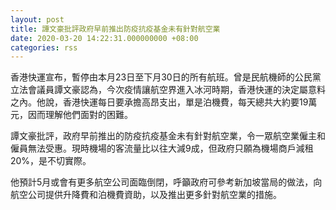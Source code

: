 ```yaml
---
layout: post
title: 譚文豪批評政府早前推出防疫抗疫基金未有針對航空業
date: 2020-03-20 14:22:31.000000000 +08:00
categories: rss
---
```


香港快運宣布，暫停由本月23日至下月30日的所有航班。曾是民航機師的公民黨立法會議員譚文豪認為，今次疫情讓航空界進入冰河時期，香港快運的決定屬意料之內。他說，香港快運每日要承擔高昂支出，單是泊機費，每天總共大約要19萬元，因而理解他們面對的困難。

譚文豪批評，政府早前推出的防疫抗疫基金未有針對航空業，令一眾航空業僱主和僱員無法受惠。現時機場的客流量比以往大減9成，但政府只願為機場商戶減租20%，是不切實際。

他預計5月或會有更多航空公司面臨倒閉，呼籲政府可參考新加坡當局的做法，向航空公司提供升降費和泊機費資助，以及推出更多針對航空業的措施。
